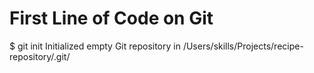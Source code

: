 # First Line of Code on Git
$ git init
Initialized empty Git repository in /Users/skills/Projects/recipe-repository/.git/
